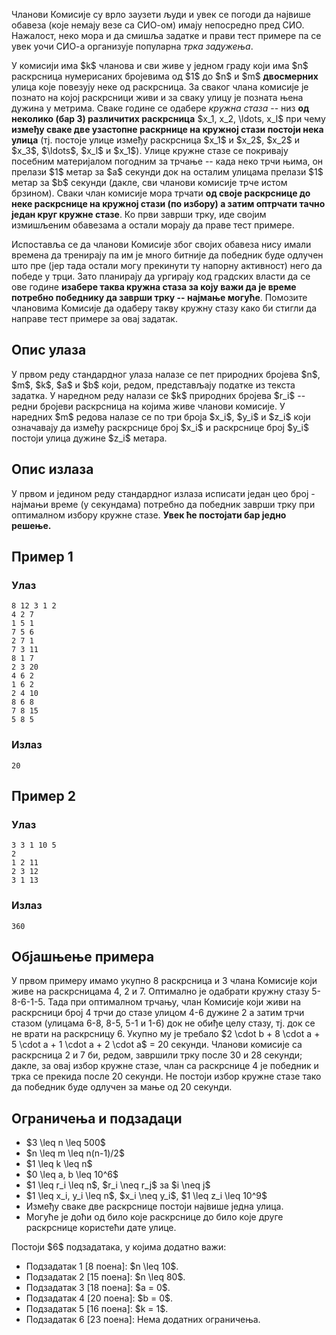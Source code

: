 Чланови Комисије су врло заузети људи и увек се погоди да највише обавеза (које немају везе са СИО-ом) имају непосредно пред СИО. Нажалост, неко мора и да смишља задатке и прави тест примере па се увек уочи СИО-а организује популарна *трка задужења*. 

У комисији има \$k\$ чланова и сви живе у једном граду који има \$n\$ раскрсница нумерисаних бројевима од \$1\$ до \$n\$ и \$m\$ **двосмерних** улица које повезују неке од раскрсница. За сваког члана комисије је познато на којој раскрсници живи и за сваку улицу је позната њена дужина у метрима. Сваке године се одабере *кружна стаза* -- низ **од неколико (бар 3) различитих раскрсница** \$x_1, x_2, \ldots, x_l\$ при чему **између сваке две узастопне раскрнице на кружној стази постоји нека улица** (тј. постоје улице између раскрсница \$x_1\$ и \$x_2\$, \$x_2\$ и \$x_3\$, \$\ldots\$, \$x_l\$ и \$x_1\$). Улице кружне стазе се покривају посебним материјалом погодним за трчање -- када неко трчи њима, он прелази \$1\$ метар за \$a\$ секунди док на осталим улицама прелази \$1\$ метар за \$b\$ секунди (дакле, сви чланови комисије трче истом брзином). Сваки члан комисије мора трчати **од своје раскрснице до неке раскрснице на кружној стази (по избору) а затим оптрчати тачно један круг кружне стазе**. Ко први заврши трку, иде својим измишљеним обавезама а остали морају да праве тест примере.

Испоставља се да чланови Комисије због својих обавеза нису имали времена да тренирају па им је много битније да победник буде одлучен што пре (јер тада остали могу прекинути ту напорну активност) него да победе у трци. Зато планирају да ургирају код градских власти да се ове године **изабере таква кружна стаза за коју важи да је време потребно победнику да заврши трку -- најмање могуће**. Помозите члановима Комисије да одаберу такву кружну стазу како би стигли да направе тест примере за овај задатак.

## Опис улаза
У првом реду стандардног улаза налазе се пет природних бројева \$n\$, \$m\$, \$k\$, \$a\$ и \$b\$ који, редом, представљају податке из текста задатка. У наредном реду налази се \$k\$ природних бројева \$r_i\$ -- редни бројеви раскрсница на којима живе чланови комисије. У наредних \$m\$ редова налазе се по три броја \$x_i\$, \$y_i\$ и \$z_i\$ који означавају  да између раскрснице број \$x_i\$ и раскрснице број \$y_i\$ постоји улица дужине \$z_i\$ метара.

## Опис излаза
У првом и једином реду стандардног излаза исписати један цео број - најмањи време (у секундама) потребно да победник заврши трку при оптималном избору кружне стазе. **Увек ће постојати бар једно решење.**

## Пример 1
### Улаз
~~~
8 12 3 1 2
4 2 7
1 5 1
7 5 6
2 7 1
7 3 11
8 1 7
2 3 20
4 6 2
1 6 2
2 4 10
8 6 8
7 8 15
5 8 5
~~~

### Излаз
~~~
20
~~~

## Пример 2
### Улаз
~~~
3 3 1 10 5
2
1 2 11
2 3 12
3 1 13
~~~

### Излаз
~~~
360
~~~

## Објашњење примера
У првом примеру имамо укупно 8 раскрсница и 3 члана Комисије који живе на раскрсницама 4, 2 и 7. Оптимално је одабрати кружну стазу 5-8-6-1-5. Тада при оптималном трчању, члан Комисије који живи на раскрсници број 4 трчи до стазе улицом 4-6 дужине 2 а затим трчи стазом (улицама 6-8, 8-5, 5-1 и 1-6) док не обиђе целу стазу, тј. док се не врати на раскрсницу 6. Укупно му је требало \$2 \cdot b + 8 \cdot a + 5 \cdot a + 1 \cdot a + 2 \cdot a\$ = 20 секунди. Чланови комисије са раскрсница 2 и 7 би, редом, завршили трку после 30 и 28 секунди; дакле, за овај избор кружне стазе, члан са раскрснице 4 је победник и трка се прекида после 20 секунди. Не постоји избор кружне стазе тако да победник буде одлучен за мање од 20 секунди.

## Ограничења и подзадаци
* \$3 \leq n \leq 500\$
* \$n \leq m \leq n(n-1)/2\$
* \$1 \leq k \leq n\$
* \$0 \leq a, b \leq 10^6\$
* \$1 \leq r_i \leq n\$, \$r_i \neq r_j\$ за \$i \neq j\$
* \$1 \leq x_i, y_i \leq n\$, \$x_i \neq y_i\$, \$1 \leq z_i \leq 10^9\$
* Између сваке две раскрснице постоји највише једна улица. 
* Могуће је доћи од било које раскрснице до било које друге раскрснице користећи дате улице.

Постоји \$6\$ подзадатака, у којима додатно важи:
* Подзадатак 1 [8 поенa]: \$n \leq 10\$.
* Подзадатак 2 [15 поена]: \$n \leq 80\$.
* Подзадатак 3 [18 поена]: \$a = 0\$.
* Подзадатак 4 [20 поена]: \$b = 0\$.
* Подзадатак 5 [16 поена]: \$k = 1\$.
* Подзадатак 6 [23 поена]: Нема додатних ограничења.
